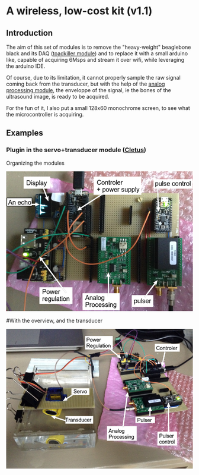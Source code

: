 # A wireless, low-cost kit (v1.1)

## Introduction

The aim of this set of modules is to remove the "heavy-weight" beaglebone black and its DAQ ([toadkiller module](/retired/toadkiller/)) and to replace it with a small arduino like, capable of acquiring 6Msps and stream it over wifi, while leveraging the arduino IDE.

Of course, due to its limitation, it cannot properly sample the raw signal coming back from the transducer, but with the help of the [analog processing module](/goblin/), the enveloppe of the signal, ie the bones of the ultrasound image, is ready to be acquired.

For the fun of it, I also put a small 128x60 monochrome screen, to see what the microcontroller is acquiring.

## Examples

### Plugin in the servo+transducer module ([Cletus](/retired/cletus/))

Organizing the modules

![](/retired/croaker/images/kit-overall.png)

#With the overview, and the transducer

![](/retired/croaker/images/kit-overaview.png)


